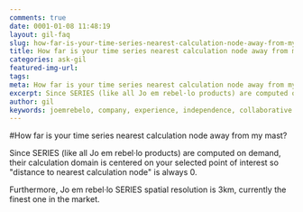 ```yaml
---
comments: true
date: 0001-01-08 11:48:19
layout: gil-faq
slug: how-far-is-your-time-series-nearest-calculation-node-away-from-my-mast
title: How far is your time series nearest calculation node away from my mast?
categories: ask-gil
featured-img-url:
tags:
meta: How far is your time series nearest calculation node away from my mast?
excerpt: Since SERIES (like all Jo em rebel·lo products) are computed on demand
author: gil
keywords: joemrebelo, company, experience, independence, collaborative
---
```


#How far is your time series nearest calculation node away from my mast?

Since SERIES (like all Jo em rebel·lo products) are computed on demand, their calculation domain is centered on your selected point of interest so "distance to nearest calculation node" is always 0.

Furthermore, Jo em rebel·lo SERIES spatial resolution is 3km, currently the finest one in the market.